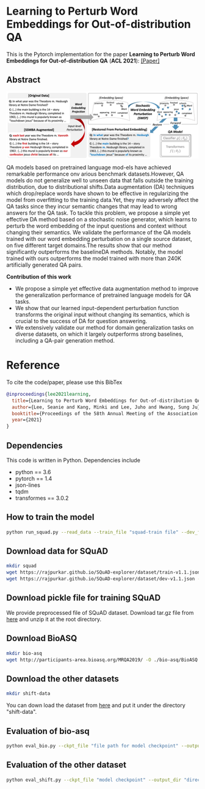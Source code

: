 # Learning to Perturb Word Embeddings for Out-of-distribution QA
This is the Pytorch implementation for the paper **Learning to Perturb Word Embeddings for Out-of-distribution QA** (**ACL 2021**): [[Paper]](https://arxiv.org/abs/2105.02692)

## Abstract
<img align="middle" width="900" src="images/concept_fig.png">

QA models based on pretrained language mod-els have achieved remarkable performance onv arious benchmark datasets.However, QA models do not generalize well to unseen data that falls outside the training distribution, due to distributional shifts.Data augmentation (DA) techniques which drop/replace words have shown to be effective in regularizing the model from overfitting to the training data.Yet, they may adversely affect the QA tasks since they incur semantic changes that may lead to wrong answers for the QA task. To tackle this problem, we propose a simple yet effective DA method based on a stochastic noise generator, which learns to perturb the word embedding of the input questions and context without changing their semantics. We validate the performance of the QA models trained with our word embedding perturbation on a single source dataset, on five different target domains.The results show that our method significantly outperforms the baselineDA methods. Notably, the model trained with ours outperforms the model trained with more than 240K artificially generated QA pairs.

__Contribution of this work__
- We propose a simple yet effective data augmentation method to improve the generalization performance of pretrained language models for QA tasks.
- We show that our learned input-dependent perturbation function transforms the original input without changing its semantics, which is
crucial to the success of DA for question answering.
- We extensively validate our method for domain generalization tasks on diverse datasets,
on which it largely outperforms strong baselines, including a QA-pair generation method.



# Reference
To cite the code/paper, please use this BibTex
```bibtex
@inproceedings{lee2021learning,
  title={Learning to Perturb Word Embeddings for Out-of-distribution QA},
  author={Lee, Seanie and Kang, Minki and Lee, Juho and Hwang, Sung Ju},
  booktitle={Proceedings of the 58th Annual Meeting of the Association for Computational Linguistics},
  year={2021}
}
```


## Dependencies
This code is written in Python. Dependencies include
* python == 3.6
* pytorch == 1.4
* json-lines
* tqdm
* transformes == 3.0.2


## How to train the model
```bash
python run_squad.py --read_data --train_file "squad-train file" --dev_file "dev-squad file" --model_dir "directory for model checkpoint"
```

## Download data for SQuAD
```bash
mkdir squad
wget https://rajpurkar.github.io/SQuAD-explorer/dataset/train-v1.1.json -O ./squad/train-v1.1.json
wget https://rajpurkar.github.io/SQuAD-explorer/dataset/dev-v1.1.json -O ./squad/dev-v1.1.json
```

## Download pickle file for training SQuAD
We provide preprocessed file of SQuAD dataset. Download tar.gz file from [here](https://drive.google.com/file/d/1cn52AG6mVviWt-zRXO8QyXXyex3rbCUi/view?usp=sharing) and unzip it at the root directory.

## Download BioASQ
```bash
mkdir bio-asq
wget http://participants-area.bioasq.org/MRQA2019/ -O ./bio-asq/BioASQ.jsonl.gz
```


## Download the other datasets
```bash
mkdir shift-data
```
You can down load the dataset from [here](https://modestyachts.github.io/squadshifts-website/)
and put it under the directory "shift-data".

## Evaluation of bio-asq
```bash
python eval_bio.py --ckpt_file "file path for model checkpoint" --output_dir "directory for evaluation result"
```

## Evaluation of the other dataset

```bash
python eval_shift.py --ckpt_file "model checkpoint" --output_dir "directory for evaluation result"
```
 
